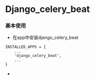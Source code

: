# Django_celery_beat


### 基本使用

* 在app中安装django_celery_beat

```
INSTALLED_APPS = {
	...
	'django_celery_beat',
	...
}
```

* 